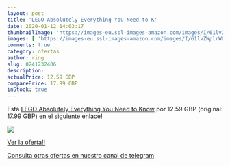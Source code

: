```yaml
---
layout: post
title: 'LEGO Absolutely Everything You Need to K'
date: 2020-01-12 14:03:17
thumbnailImage: 'https://images-eu.ssl-images-amazon.com/images/I/61lvZWplrWL._SL200_.jpg'
images: [ 'https://images-eu.ssl-images-amazon.com/images/I/61lvZWplrWL._SL200_.jpg' ]
comments: true
category: ofertas
author: ring
slug: 0241232406
description:
actualPrice: 12.59 GBP
comparePrice: 17.99 GBP
inStock: true
---
```


Está [LEGO Absolutely Everything You Need to Know](https://www.amazon.com/dp/0241232406/?tag=redken08-20) por 12.59 GBP (original: 17.99 GBP) en el siguiente enlace!

[![](https://images-eu.ssl-images-amazon.com/images/I/61lvZWplrWL._SL200_.jpg)](https://www.amazon.com/dp/0241232406/?tag=redken08-20)

[Ver la oferta!!](https://www.amazon.com/dp/0241232406/?tag=redken08-20)

[Consulta otras ofertas en nuestro canal de telegram](https://t.me/s/ofertas25)
